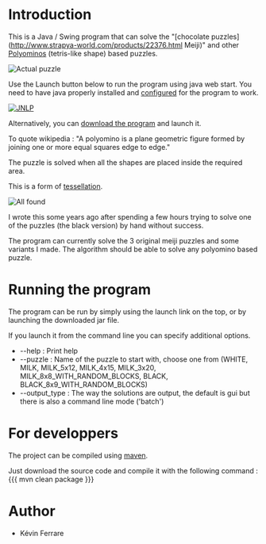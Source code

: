 # Introduction
This is a Java / Swing program that can solve the "[chocolate puzzles](http://www.strapya-world.com/products/22376.html Meiji)" and other [Polyominos](http://en.wikipedia.org/wiki/Polyomino) (tetris-like shape) based puzzles.

![Actual puzzle](https://raw.githubusercontent.com/kevinferrare/meiji-choko-solver/master/src/doc/milk_puzzle.jpg)

Use the Launch button below to run the program using java web start. You need to have java properly installed and [configured](http://mindprod.com/jgloss/installingjws.html) for the program to work.

[![JNLP](https://raw.githubusercontent.com/kevinferrare/meiji-choko-solver/master/src/doc/webstart.png)](https://raw.githubusercontent.com/kevinferrare/meiji-choko-solver/master/src/doc/demo.jnlp)

Alternatively, you can [download the program](https://github.com/kevinferrare/meiji-choko-solver/releases/download/1.0/MeijiChokoSolver-1.0.jar) and launch it.

To quote wikipedia : "A polyomino is a plane geometric figure formed by joining one or more equal squares edge to edge."

The puzzle is solved when all the shapes are placed inside the required area.

This is a form of [tessellation](http://en.wikipedia.org/wiki/Tessellation).

![All found](https://raw.githubusercontent.com/kevinferrare/meiji-choko-solver/master/src/doc/screenshot_meijiblack_all_found.png)

I wrote this some years ago after spending a few hours trying to solve one of the puzzles (the black version) by hand without success.

The program can currently solve the 3 original meiji puzzles and some variants I made.
The algorithm should be able to solve any polyomino based puzzle.

# Running the program
The program can be run by simply using the launch link on the top, or by launching the downloaded jar file.

If you launch it from the command line you can specify additional options.
  * --help : Print help
  * --puzzle : Name of the puzzle to start with, choose one from (WHITE, MILK, MILK_5x12, MILK_4x15, MILK_3x20, MILK_8x8_WITH_RANDOM_BLOCKS, BLACK, BLACK_8x9_WITH_RANDOM_BLOCKS)
  * --output_type : The way the solutions are output, the default is gui but there is also a command line mode ('batch')

# For developpers
The project can be compiled using [maven](http://maven.apache.org/).

Just download the source code and compile it with the following command :
{{{
mvn clean package
}}}

# Author
  * Kévin Ferrare
